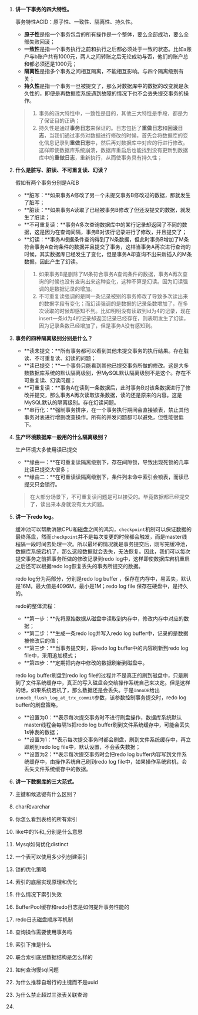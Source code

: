 1. **讲一下事务的四大特性。**

   事务特性ACID：原子性、一致性、隔离性、持久性。

   - **原子性**是指一个事务包含的所有操作是一个整体，要么全部成功，要么全部失败回滚；
   - **一致性**是指一个事务执行之前和执行之后都必须处于一致的状态。比如a账户与b账户共有1000元，两人之间转账之后无论成功与否，他们的账户总和都必须还是1000元；
   - **隔离性**是指多个事务之间相互隔离，不能相互影响。与四个隔离级别有关；
   - **持久性**是指一个事务一旦被提交了，那么对数据库中的数据的改变就是永久性的，即便是再数据库系统遇到故障的情况下也不会丢失提交事务的操作。

   > 1. 事务的四大特性中，一致性是目的，其他三大特性是手段，都是为了保证目的正确；
   > 2. 持久性是通过**事务日志**来保证的。日志包括了**重做日志**和**回滚日志**，当我们通过事务对数据进行修改的时候，首先会将数据库的变化信息记录到**重做日志**中，然后再对数据库中对应的行进行修改。这样即使数据库系统崩溃，数据库重启后也能找到没有更新到数据库中的**重做日志**，重新执行，从而使事务具有持久性；

2. **什么是脏写、脏读、不可重复读、幻读？**

   假如有两个事务分别是A和B

   - **脏写：**如果事务A修改了另一个未提交事务B修改过的数据，那就发生了脏写；
   - **脏读：**如果事务A读取了已经被事务B修改了但还没提交的数据，就发生了脏读；
   - **不可重复读：**事务A多次查询数据库中的某行记录却返回了不同的数据，这是因为在查询间隔，事务B对该行记录进行了修改，并且提交了；
   - **幻读：**事务A根据条件查询得到了N条数据，但此时事务B增加了M条符合事务A查询条件的数据并且提交了事务，这样当事务A再次进行查询的时候，其实数据库已经发生了变化，但是事务A却查询不出来新插入的M条数据，因此产生了幻读。

   > 1. 如果事务B是删除了M条符合事务A查询条件的数据，事务A再次查询的时候也没有查询出来这种变化，这种不算是幻读。因为幻读强调的是数据记录的增加。
   > 2. 不可重复读强调的是同一条记录被别的事务修改了导致多次读出来的数据字段有变化；而幻读强调的是数据的记录条数增加了，在多次读取的时候却感知不到。比如明明没有读取到id为4的记录，现在insert一条id为4的记录却返回记录已经存在，则表明发生了幻读，因为记录条数已经增加了，但是事务A没有感知到。

3. **事务的四种隔离级别分别是什么？**

   - **读未提交：**所有事务都可以看到其他未提交事务的执行结果。存在脏读、不可重复读、幻读的问题；
   - **读已提交：**一个事务只能看到其他已提交事务所做的修改。这是大多数数据库系统的默认隔离级别，但MySQL默认隔离级别不是这个。存在不可重复读、幻读问题；
   - **可重复读：**事务A在读到一条数据后，此时事务B对该条数据进行了修改并提交，那么事务A再次读取该条数据，读的还是原来的内容。这是MySQL默认的隔离级别。存在幻读问题。
   - **串行化：**强制事务排序，在一个事务执行期间会直接锁表，禁止其他事务对表进行增删改查操作。所有的并发问题都可以避免，但性能很低下。

4. **生产环境数据库一般用的什么隔离级别？**

   生产环境大多使用读已提交

   - **缘由一：**在可重复读隔离级别下，存在间隙锁，导致出现死锁的几率比读已提交大很多；
   - **缘由二：**在可重读读隔离级别下，条件列未命中索引会锁表，而读已提交只会锁行。

   > 在大部分场景下，不可重复读问题是可以接受的。毕竟数据都已经提交了，读出来本身就没有太大问题。

5. **讲一下redo log。**

   缓冲池可以帮助消除CPU和磁盘之间的鸿沟，`checkpoint`机制可以保证数据的最终落盘，然而`checkpoint`并不是每次变更的时候都会触发，而是master线程隔一段时间去处理一次。所以最坏的情况就是事务提交后，刚写完缓冲池，数据库系统宕机了，那么这段数据就会丢失，无法恢复。因此，我们可以每次提交事务之前把事务所做的修改记录到redo log中，这样即使数据库宕机重启之后还可以根据redo log恢复丢失的事务所提交的数据。

   redo log分为两部分，分别是redo log buffer ，保存在内存中，易丢失，默认是16M，最大值是4096M，最小是1M；redo log file 保存在硬盘中，是持久的。

   redo的整体流程：

   - **第一步：**先将原始数据从磁盘中读取到内存中，修改内存中对应的数据；
   - **第二步：**生成一条redo log并写入redo log buffer中，记录的是数据被修改后的值；
   - **第三步：**当事务提交时，将redo log buffer中的内容刷新到redo log file中，采用追加模式；
   - **第四步：**定期把内存中修改的数据刷新到磁盘中。

   redo log buffer刷盘到redo log file的过程并不是真正的刷到磁盘中，只是刷到了文件系统缓存中，真正的写入磁盘会交给操作系统自己来决定。但是这样的话，如果系统宕机了，那么数据还是会丢失。于是`InnoDB`给出`innodb_flush_log_at_trx_commit`参数，该参数控制事务提交时，redo log buffer的刷盘策略。

   - **设置为0：**表示每次提交事务时不进行刷盘操作，数据库系统默认master线程会每隔1s把redo log buffer刷到文件系统缓存中，可能会丢失1s钟表的数据；
   - **设置为1：**表示每次提交事务时都会刷盘，刷到文件系统缓存中，再立即刷到redo log file中，默认设置，不会丢失数据；
   - **设置为2：**表示每次提交事务时会把redo log buffer内容写到文件系统缓存中，由操作系统自己刷到redo log file中，如果操作系统宕机，会丢失文件系统缓存中的数据。

6. **讲一下数据库的三大范式。**

7. 主键和候选键有什么区别？

8. char和varchar

9. 你怎么看到表格的所有索引

10. like中的%和_分别是什么意思

11. Mysql如何优化distinct

12. 一个表可以使用多少列创建索引

13. 锁的优化策略

14. 索引的底层实现原理和优化

15. 什么情况下索引失效

16. BufferPool缓存和redo日志是如何提升事务性能的

17. redo日志磁盘顺序写机制

18. 查询操作需要使用事务吗

19. 索引下推是什么

20. 联合索引底层数据结构是怎么样的

21. 如何查询慢sql问题

22. 为什么推荐自增行的主键而不是uuid

23. 为什么禁止超过三张表关联查询

24. 

    